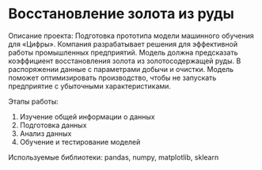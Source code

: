 # Восстановление золота из руды

Описание проекта:
Подготовка прототипа модели машинного обучения для «Цифры». Компания разрабатывает решения для эффективной работы промышленных предприятий.
Модель должна предсказать коэффициент восстановления золота из золотосодержащей руды. В распоряжении данные с параметрами добычи и очистки. 
Модель поможет оптимизировать производство, чтобы не запускать предприятие с убыточными характеристиками.

Этапы работы:
1. Изучение общей информации о данных
2. Подготовка данных
3. Анализ данных
4. Обучение и тестирование моделей

Используемые библиотеки: pandas, numpy, matplotlib, sklearn

